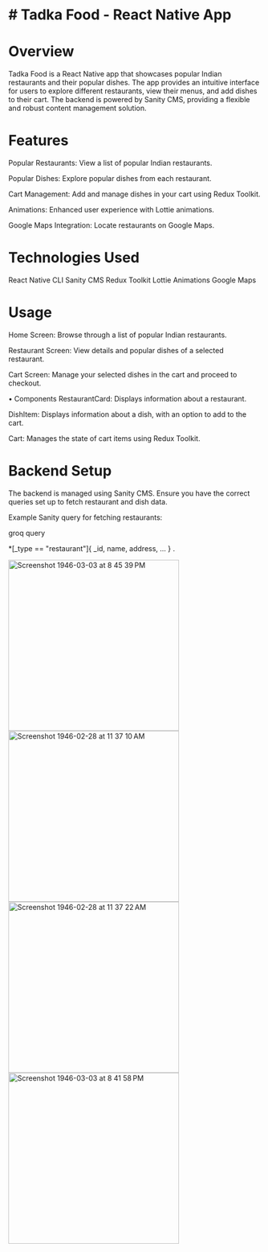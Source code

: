 # # Tadka Food - React Native App
# Overview
Tadka Food is a React Native app that showcases popular Indian restaurants and their popular dishes. 
The app provides an intuitive interface for users to explore different restaurants, view their menus, and add dishes to their cart. The backend is powered by Sanity CMS, providing a flexible and robust content management solution.

# Features
Popular Restaurants: View a list of popular Indian restaurants.

Popular Dishes: Explore popular dishes from each restaurant.

Cart Management: Add and manage dishes in your cart using Redux Toolkit.

Animations: Enhanced user experience with Lottie animations.

Google Maps Integration: Locate restaurants on Google Maps.

# Technologies Used
React Native CLI
Sanity CMS
Redux Toolkit
Lottie Animations
Google Maps

# Usage
Home Screen: Browse through a list of popular Indian restaurants.

Restaurant Screen: View details and popular dishes of a selected restaurant.

Cart Screen: Manage your selected dishes in the cart and proceed to checkout.

• Components
RestaurantCard: Displays information about a restaurant.

DishItem: Displays information about a dish, with an option to add to the cart.

Cart: Manages the state of cart items using Redux Toolkit.

# Backend Setup
The backend is managed using Sanity CMS. Ensure you have the correct queries set up to fetch restaurant and dish data.

Example Sanity query for fetching restaurants:

groq query

*[_type == "restaurant"]{
  _id,
  name,
  address,
  ...
}
.

<img width="340" alt="Screenshot 1946-03-03 at 8 45 39 PM" src="https://github.com/Akan-hu/Restaurant-App/assets/114865006/4b5c4e1b-2c4a-4bd6-8335-53d7177866c0">

<img width="340" alt="Screenshot 1946-02-28 at 11 37 10 AM" src="https://github.com/Akan-hu/Restaurant-App/assets/114865006/fcf13fd1-88bb-48ea-900a-1bb824982d6d">

<img width="340" alt="Screenshot 1946-02-28 at 11 37 22 AM" src="https://github.com/Akan-hu/Restaurant-App/assets/114865006/92b45605-0394-4401-a2c9-4a0049c6e087">


<img width="340" alt="Screenshot 1946-03-03 at 8 41 58 PM" src="https://github.com/Akan-hu/Restaurant-App/assets/114865006/a6b67d61-b400-4eec-92df-a15ea55c5b3a">


